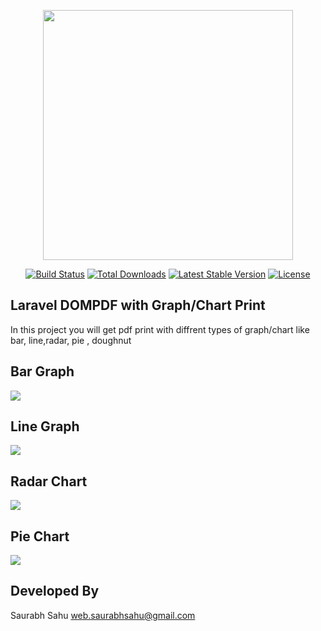 <p align="center"><a href="https://laravel.com" target="_blank"><img src="https://raw.githubusercontent.com/laravel/art/master/logo-lockup/5%20SVG/2%20CMYK/1%20Full%20Color/laravel-logolockup-cmyk-red.svg" width="400"></a></p>

<p align="center">
<a href="https://travis-ci.org/laravel/framework"><img src="https://travis-ci.org/laravel/framework.svg" alt="Build Status"></a>
<a href="https://packagist.org/packages/laravel/framework"><img src="https://img.shields.io/packagist/dt/laravel/framework" alt="Total Downloads"></a>
<a href="https://packagist.org/packages/laravel/framework"><img src="https://img.shields.io/packagist/v/laravel/framework" alt="Latest Stable Version"></a>
<a href="https://packagist.org/packages/laravel/framework"><img src="https://img.shields.io/packagist/l/laravel/framework" alt="License"></a>
</p>

## Laravel DOMPDF with Graph/Chart Print

In this project you will get pdf print with diffrent types of graph/chart like 
bar, line,radar, pie , doughnut

## Bar Graph
<img src="https://quickchart.io/chart?c={type:'bar',data:{labels:['January','February', 'March','April', 'May'], datasets:[{label:'Dogs',data:[50,60,70,180,190]},{label:'Cats',data:[100,200,300,400,500]}]}}">

## Line Graph
<img src="https://quickchart.io/chart?c={type:'line',data:{labels:['January','February', 'March','April', 'May'], datasets:[{label:'Dogs', data: [50,60,70,180,190], fill:false,borderColor:'blue'},{label:'Cats', data:[100,200,300,400,500], fill:false,borderColor:'green'}]}}">

## Radar Chart
<img src="https://quickchart.io/chart?c={type:'radar',data:{labels:['January','February', 'March','April', 'May'], datasets:[{label:'Dogs',data:[50,60,70,180,190]},{label:'Cats',data:[100,200,300,400,500]}]}}">

## Pie Chart
<img src="https://quickchart.io/chart?c={type:'pie',data:{labels:['January','February', 'March','April', 'May'], datasets:[{data:[50,60,70,180,190]}]}}">


## Developed By

Saurabh Sahu
web.saurabhsahu@gmail.com

